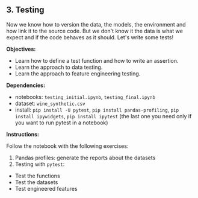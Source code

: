 ## 3. Testing

Now we know how to version the data, the models, the environment and how link it to the source code. But we don't know it the data is what we expect and if the code behaves as it should. Let's write some tests!

**Objectives:**

- Learn how to define a test function and how to write an assertion.
- Learn the approach to data testing.
- Learn the approach to feature engineering testing.

**Dependencies:**

- notebooks: `testing_initial.ipynb`, `testing_final.ipynb`
- dataset: `wine_synthetic.csv`
- install: `pip install -U pytest`, `pip install pandas-profiling`, `pip install ipywidgets`, `pip install ipytest` (the last one you need only if you want to run pytest in a notebook)

**Instructions:**

Follow the notebook with the following exercises:

1. Pandas profiles: generate the reports about the datasets
2. Testing with `pytest`:
  - Test the functions
  - Test the datasets
  - Test engineered features

